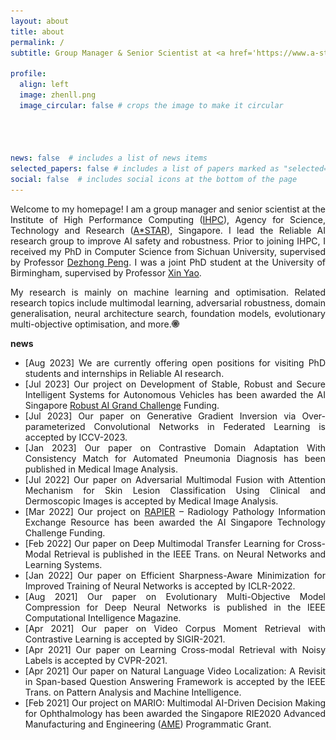 ```yaml
---
layout: about
title: about
permalink: /
subtitle: Group Manager & Senior Scientist at <a href='https://www.a-star.edu.sg/'>A*STAR</a>

profile:
  align: left
  image: zhenll.png
  image_circular: false # crops the image to make it circular  




news: false  # includes a list of news items
selected_papers: false # includes a list of papers marked as "selected={true}"
social: false  # includes social icons at the bottom of the page
---
```


<p align="justify">Welcome to my homepage! I am a group manager and senior scientist at the Institute of High Performance Computing (<a href="https://www.a-star.edu.sg/ihpc">IHPC</a>), Agency for Science, Technology and Research (<a href="https://www.a-star.edu.sg/">A*STAR</a>), Singapore. I lead the Reliable AI research group to improve AI safety and robustness. Prior to joining IHPC, I received my PhD in Computer Science from Sichuan University, supervised by Professor <a href="http://cs.scu.edu.cn/info/1108/5359.htm">Dezhong Peng</a>. I was a joint PhD student at the University of Birmingham, supervised by Professor <a href="http://www.cs.bham.ac.uk/~xin/">Xin Yao</a>.</p>

<p align="justify">My research is mainly on machine learning and optimisation. Related research topics include multimodal learning, adversarial robustness, domain generalisation, neural architecture search, foundation models, evolutionary multi-objective optimisation, and more.<a href="https://scholar.google.com/citations?user=dtv_LZkAAAAJ&hl=en"><img src="assets/img/gs.png" width="12px"></a></p>


<Strong>news</strong>

<ul align="justify">
  <li>[Aug 2023] We are currently offering open positions for visiting PhD students and internships in Reliable AI research.</li>
  <li>[Jul 2023] Our project on Development of Stable, Robust and Secure Intelligent Systems for Autonomous Vehicles has been awarded the AI Singapore <a href="https://connect.aisingapore.org/2023/07/s20m-research-funding-to-address-challenges-related-to-the-increasing-use-of-ai-in-emerging-applications/">Robust AI Grand Challenge</a> Funding.</li>
  <li>[Jul 2023] Our paper on Generative Gradient Inversion via Over-parameterized Convolutional Networks in Federated Learning is accepted by ICCV-2023.</li>
  <li>[Jan 2023] Our paper on Contrastive Domain Adaptation With Consistency Match for Automated Pneumonia Diagnosis has been published in Medical Image Analysis.</li>  
  <li>[Jul 2022] Our paper on Adversarial Multimodal Fusion with Attention Mechanism for Skin Lesion Classification Using Clinical and Dermoscopic Images is accepted by Medical Image Analysis.</li>  
  <li>[Mar 2022] Our project on <a href="https://aisingapore.org/rapier-radiology-pathology-information-exchange-resource/">RAPIER</a> – Radiology Pathology Information Exchange Resource has been awarded the AI Singapore Technology Challenge Funding.</li>
  <li>[Feb 2022] Our paper on Deep Multimodal Transfer Learning for Cross-Modal Retrieval is published in the IEEE Trans. on Neural Networks and Learning Systems.</li>
  <li>[Jan 2022] Our paper on Efficient Sharpness-Aware Minimization for Improved Training of Neural Networks is accepted by ICLR-2022.</li>
  <li>[Aug 2021] Our paper on Evolutionary Multi-Objective Model Compression for Deep Neural Networks is published in the IEEE Computational Intelligence Magazine.</li>
  <li>[Apr 2021] Our paper on Video Corpus Moment Retrieval with Contrastive Learning is accepted by SIGIR-2021.</li>
  <li>[Apr 2021] Our paper on Learning Cross-modal Retrieval with Noisy Labels is accepted by CVPR-2021.</li>
  <li>[Apr 2021] Our paper on Natural Language Video Localization: A Revisit in Span-based Question Answering Framework is accepted by the IEEE Trans. on Pattern Analysis and Machine Intelligence.</li>
  <li>[Feb 2021] Our project on MARIO: Multimodal AI-Driven Decision Making for Ophthalmology has been awarded the Singapore RIE2020 Advanced Manufacturing and Engineering (<a  href="https://www.a-star.edu.sg/docs/librariesprovider1/default-document-library/research/funding-opportunities/ame-programmatic-funds/ame-rie2020-programmatic-(updated-2018-06-09)_1.pdf">AME</a>) Programmatic Grant.</li>
</ul>
